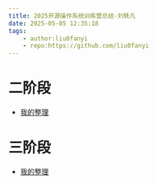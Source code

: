 ```yaml
---
title: 2025开源操作系统训练营总结-刘轶凡
date: 2025-05-05 12:35:18
tags:
    - author:liu0fanyi
    - repo:https://github.com/liu0fanyi
---
```


# 二阶段
* [我的整理](https://liu0fanyi.github.io/mini-book/rcore/clipboard_1.html)

# 三阶段
* [我的整理](https://liu0fanyi.github.io/mini-book/arceos/clipboard_1.html)


